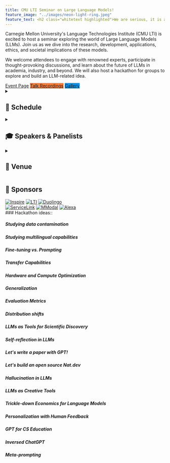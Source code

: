 ```yaml
---
title: CMU LTI Seminar on Large Language Models!
feature_image: "../images/neon-light-ring.jpeg"
feature_text: <h2 class="whitetext highlighted">We are serious, it is all about LLMs</h2>
---
```


<div class="container">
  <p>
    Carnegie Mellon University's Language Technologies Institute (CMU LTI) is excited to host a seminar exploring the world
    of Large Language Models (LLMs). Join us as we dive into the research, development, applications, ethics, and societal
    implications of these models.
  </p>

  <p>
    We welcome attendees to engage with renowned experts, participate in thought-provoking discussions, and learn about the
    future of LLMs in academia, industry, and beyond. We will also host a hackathon for groups to explore and build an
    LLM-related idea.
  </p>

  <div class="links">
    <a class="button" href="https://lijuncheng16.wixsite.com/my-site">Event Page</a>
    <a class="button" href="{{ site.baseurl }}/talks" style="background: #f68140">Talk Recordings</a>
    <a class="button" href="https://lijuncheng16.wixsite.com/my-site/gallery" style="background: #0d94e7">Gallery</a>
  </div>
</div>

<div class="schedule-container">
  <details>
    <summary>
      <h2 class="schedule-title">📅 Schedule</h2>
    </summary>

    <h3>Day 1: Saturday (4/1/2023)</h3>
    <ul>
      <li>9:00 - 9:30 AM: 🎫 Registration and Welcome 🤗</li>
      <li>9:30 - 10:45 AM: 🎤 Short Talks (Industry & Academia Experts)</li>
        <ul>
          <li>9:30 - 9:45 AM: Graham Neubig 🎓</li>
          <li>9:50 - 10:05 AM: Hoda Heidari 🎓</li>
          <li>10:10 - 10:25 AM: Susan Zhang 🎓</li>
          <li>10:30 - 10:45 AM: Niket Tandon 🎓</li>
        </ul>
      <li>10:45 - 11:00 AM: ☕ Coffee Break</li>
      <li>11:00 - 11:30 AM: 💡 What can you do with LLMs? Hackathon Introduction, Group Formation</li>
      <li>11:30 AM - 12:30 PM: 🍽️ Lunch Break</li>
      <li>12:30 - 3:00 PM: 🏁 Hackathon - Day 1</li>
        <ul>
          <li>Hackathon Begins! 🎉</li>
          <li>Short Tutorials on prompting 📚</li>
        </ul>
      <li>3:00 - 4:00 PM: 🎙️ Panel Discussion: The Future of Large Language Models</li>
        <ul>
          <li>Melvin Johnson, Abhishek Nagaraj, Yoav Artzi, Niket Tandon, and Susan Zhang</li>
          <li>Host: Emma Strubell</li>
        </ul>
      <li>4:00 - 4:30 PM: ☕ Coffee Break</li>
      <li>4:30 - 6:00 PM: 🏁 Hackathon - Day 1 (Continuation)</li>
    </ul>

    <h3>Day 2: Sunday (4/2/2023)</h3>
    <ul>
      <li>9:00 AM - 1:00 PM: 🏁 Hackathon - Day 2 (Continuation)</li>
      <li>1:00 - 2:00 PM: 🍽️ Lunch Break (with Hackathon Groups)</li>
      <li>2:45 - 4:30 PM: 🏁 Hackathon continues</li>
      <li>4:30 - 5:30 PM: 🎤 Presentations</li>
      <li>5:30 - 6:00 PM: 🎉 Closing remarks and prizes 🏆</li>
    </ul>

  </details>
</div>
<div class="speaker-container">
  <details>
  <summary><h2>🎓 Speakers & Panelists</h2></summary>

  <ul>
    <li>Susan Zhang: Research Scientist @ Meta AI</li>
    <li>Yoav Artzi: Associate Professor @ Cornell Tech</li>
    <li>Hoda Heidari: Assistant Professor @ CMU MLD</li>
    <li>Abhishek Nagaraj: Assistant Professor @ Berkeley Haas</li>
    <li>Niket Tandon: Sr. Research Scientist @ AI2</li>
    <li>Melvin Johnson: Researcher @ Google</li>
    <li>Graham Neubig: Associate Professor @ CMU LTI</li>
    <li>Emma Strubell: Assistant Professor @ CMU LTI</li>
  </ul>
  </details>
</div>

<div class="venue-container">

  <details>
  <summary><h2>🏢 Venue</h2></summary>

  <ul>
    <li>Rashid Auditorum (GHC 4401)</li>
    <li>Rashid Auditorium is located on the fourth floor of the Gates-Hillman Center. The easiest way to access this room is
    via the Forbes Avenue entrance to GHC.</li>
    <li><a href="https://lti.cs.cmu.edu/phd/sites/default/files/GHC%20Maps.pdf">Building Map</a></li>
    <li>📍 Full Address: 5000 Forbes Ave, Pittsburgh, PA 15213</li>
  </ul>
  </details>
</div>
<div class="sponsor-container">
  <summary><h2>🏢 Sponsors</h2></summary>

<div class="logo">
    <a href="https://inspiredco.ai/" target="_blank" rel="noopener"><img alt="Inspire" class="stripe-logo" src="https://static.wixstatic.com/media/a451d8_3a729eeabea14ea3b13122c8120ee405~mv2.png/v1/fill/w_358,h_93,al_c,q_85,usm_0.66_1.00_0.01,enc_auto/a451d8_3a729eeabea14ea3b13122c8120ee405~mv2.png"></a>
    <a href="https://www.lti.cs.cmu.edu/"><img alt="LTI" src="https://static.wixstatic.com/media/a451d8_86f6d33140cd4823802175a2744238a2~mv2.png/v1/fill/w_391,h_108,al_c,lg_1,q_85,enc_auto/a451d8_86f6d33140cd4823802175a2744238a2~mv2.png"></a>
    <a href="https://www.duolingo.com/"><img alt="Duolingo" src="https://static.wixstatic.com/media/a451d8_8abf296831704962866e7f2889f6d1e8~mv2.png/v1/fill/w_157,h_157,al_c,q_85,usm_0.66_1.00_0.01,enc_auto/a451d8_8abf296831704962866e7f2889f6d1e8~mv2.png"></a>
</div>
<div class="logo">
    <a href="https://www.svclnk.com/"><img alt="ServiceLink" src="https://static.wixstatic.com/media/62e256_72e7e3961280440c998d710edbd19b25~mv2.png/v1/fill/w_327,h_75,al_c,q_85,usm_0.66_1.00_0.01,enc_auto/logo.png"></a>
    <a href="https://www.3m.com/3M/en_US/health-information-systems-us/create-time-to-care/clinician-solutions/transcription-solutions/fluency-for-transcription/"><img alt="MModal" src="https://static.wixstatic.com/media/62e256_93d5f192fbbe4153aaeb8409a9dfe969~mv2.jpeg/v1/crop/x_139,y_271,w_2191,h_519/fill/w_346,h_82,al_c,q_80,usm_0.66_1.00_0.01,enc_auto/3M_MModal_horiz_rectangle.jpeg"></a>
    <a href="https://www.amazon.science/tag/alexa"><img alt="Alexa" src="https://static.wixstatic.com/media/62e256_8a0b874b86bb4c058dd74851d7cde94d~mv2.png/v1/fill/w_219,h_66,al_c,q_85,usm_0.66_1.00_0.01,enc_auto/Amazon_Logo_RGB_SQUID.png"></a>
</div>
</div>
### Hackathon ideas::

##### Studying data contamination

##### Studying multilingual capabilities

##### Fine-tuning vs. Prompting

##### Transfer Capabilities

##### Hardware and Compute Optimization

##### Generalization

##### Evaluation Metrics

##### Distribution shifts

##### LLMs as Tools for Scientific Discovery

##### Self-reflection in LLMs

##### Let's write a paper with GPT!

##### Let's build an open source Nat.dev

##### Hallucination in LLMs

##### LLMs as Creative Tools

##### Trickle-down Economics for Language Models

##### Personalization with Human Feedback

##### GPT for CS Education 
##### Inversed ChatGPT
##### Meta-prompting 
